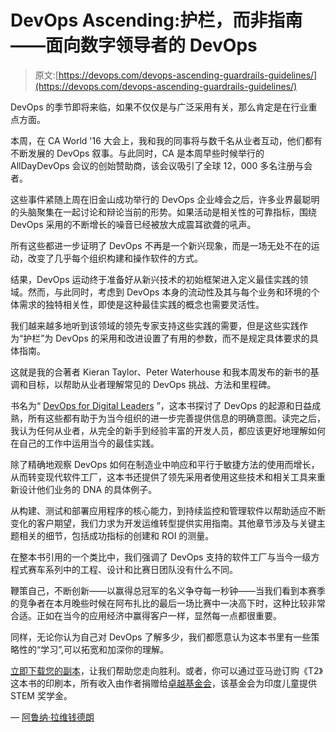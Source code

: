 # DevOps Ascending:护栏，而非指南——面向数字领导者的 DevOps

> 原文:[https://devops.com/devops-ascending-guardrails-guidelines/](https://devops.com/devops-ascending-guardrails-guidelines/)

DevOps 的季节即将来临，如果不仅仅是与广泛采用有关，那么肯定是在行业重点方面。

本周，在 CA World '16 大会上，我和我的同事将与数千名从业者互动，他们都有不断发展的 DevOps 叙事。与此同时，CA 是本周早些时候举行的 AllDayDevOps 会议的创始赞助商，该会议吸引了全球 12，000 多名注册与会者。

这些事件紧随上周在旧金山成功举行的 DevOps 企业峰会之后，许多业界最聪明的头脑聚集在一起讨论和辩论当前的形势。如果活动是相关性的可靠指标，围绕 DevOps 采用的不断增长的噪音已经被放大成震耳欲聋的吼声。

所有这些都进一步证明了 DevOps 不再是一个新兴现象，而是一场无处不在的运动，改变了几乎每个组织构建和操作软件的方式。

结果，DevOps 运动终于准备好从新兴技术的初始框架进入定义最佳实践的领域。然而，与此同时，考虑到 DevOps 本身的流动性及其与每个业务和环境的个体需求的独特相关性，即使是这种最佳实践的概念也需要灵活性。

我们越来越多地听到该领域的领先专家支持这些实践的需要，但是这些实践作为“护栏”为 DevOps 的采用和改进设置了有用的参数，而不是规定具体要求的具体指南。

这就是我的合著者 Kieran Taylor、Peter Waterhouse 和我本周发布的新书的基调和目标，以帮助从业者理解常见的 DevOps 挑战、方法和里程碑。

书名为“ [DevOps for Digital Leaders](https://www.ca.com/us/collateral/ebook/devops-for-digital-leaders.register.html) ”，这本书探讨了 DevOps 的起源和日益成熟，所有这些都有助于为当今组织的进一步完善提供信息的明确意图。读完之后，我认为任何从业者，从完全的新手到经验丰富的开发人员，都应该更好地理解如何在自己的工作中运用当今的最佳实践。

除了精确地观察 DevOps 如何在制造业中响应和平行于敏捷方法的使用而增长，从而转变现代软件工厂，这本书还提供了领先采用者使用这些技术和相关工具来重新设计他们业务的 DNA 的具体例子。

从构建、测试和部署应用程序的核心能力，到持续监控和管理软件以帮助适应不断变化的客户期望，我们力求为开发运维转型提供实用指南。其他章节涉及与关键主题相关的细节，包括成功指标的创建和 ROI 的测量。

在整本书引用的一个类比中，我们强调了 DevOps 支持的软件工厂与当今一级方程式赛车系列中的工程、设计和比赛日团队没有什么不同。

鞭策自己，不断创新——以赢得总冠军的名义争夺每一秒钟——当我们看到本赛季的竞争者在本月晚些时候在阿布扎比的最后一场比赛中一决高下时，这种比较非常合适。正如在当今的应用经济中赢得客户一样，显然每一点都很重要。

同样，无论你认为自己对 DevOps 了解多少，我们都愿意认为这本书里有一些策略性的“学习”,可以拓宽和加深你的理解。

[立即下载您的副本](http://www.apress.com/us/book/9781484218419)，让我们帮助您走向胜利。或者，你可以通过亚马逊订购《T2》这本书的印刷本，所有收入由作者捐赠给[卓越基金会](http://www.ffe.org/index.php)，该基金会为印度儿童提供 STEM 奖学金。

— [阿鲁纳·拉维钱德朗](https://devops.com/author/aravichandran/)